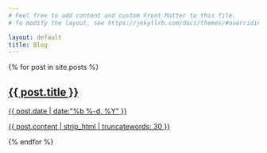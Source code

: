 ```yaml
---
# Feel free to add content and custom Front Matter to this file.
# To modify the layout, see https://jekyllrb.com/docs/themes/#overriding-theme-defaults

layout: default
title: Blog 
---
```


<div class="blog-links-grp">
  {% for post in site.posts %}
    <a class="blog-link" href="{{ post.url }}">
        <div class="blog-link-container">
            <div class="blog-link-title-grp">
                <h2 class="blog-link-title">{{ post.title }} </h2>
                <p class="blog-link-date">{{ post.date | date:"%b %-d, %Y" }} </p>
            </div>
            <p class="blog-link-desc">{{ post.content | strip_html | truncatewords: 30 }} </p>
        </div>
    </a>
  {% endfor %}
</div>